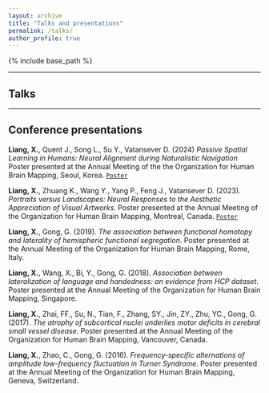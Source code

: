 ```yaml
---
layout: archive
title: "Talks and presentations"
permalink: /talks/
author_profile: true
---
```


{% include base_path %}

---
## Talks


---
## Conference presentations

**Liang, X.**, Quent J., Song L., Su Y., Vatansever D. (2024) *Passive Spatial Learning in Humans: Neural Alignment during Naturalistic Navigation* Poster presented at the Annual Meeting of the the Organization for Human Brain Mapping, Seoul, Korea. [`Poster`](https://liang-xinyu.github.io/files/LXY_OHBM_Poster_2024.pdf)

**Liang, X.**, Zhuang K., Wang Y., Yang P., Feng J., Vatansever D. (2023). *Portraits versus Landscapes: Neural Responses to the Aesthetic Appreciation of Visual Artworks*. Poster presented at the Annual Meeting of the Organization for Human Brain Mapping, Montreal, Canada. [`Poster`](https://liang-xinyu.github.io/files/LXY_OHBM_Poster_2023.pdf)

**Liang, X.**, Gong, G. (2019). *The association between functional homotopy and laterality of hemispheric functional segregation*. Poster presented at the Annual Meeting of the Organization for Human Brain Mapping, Rome, Italy.

**Liang, X.**, Wang, X., Bi, Y., Gong, G. (2018). *Association between lateralization of language and handedness: an evidence from HCP dataset*. Poster presented at the Annual Meeting of the Organization for Human Brain Mapping, Singapore.

**Liang, X.**, Zhai, FF., Su, N., Tian, F., Zhang, SY., Jin, ZY., Zhu, YC., Gong, G. (2017). *The atrophy of subcortical nuclei underlies motor deficits in cerebral small vessel disease*. Poster presented at the Annual Meeting of the Organization for Human Brain Mapping, Vancouver, Canada.

**Liang, X.**, Zhao, C., Gong, G. (2016). *Frequency-specific alternations of amplitude low-frequency fluctuation in Turner Syndrome*. Poster presented at the Annual Meeting of the Organization for Human Brain Mapping, Geneva, Switzerland.
